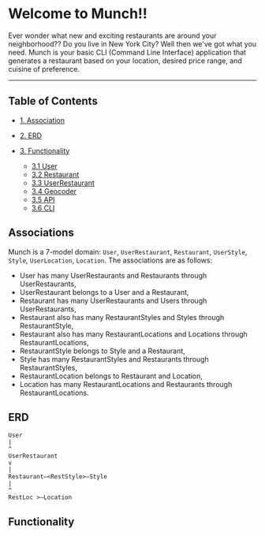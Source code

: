 # Welcome to Munch!!

Ever wonder what new and exciting restaurants are around your neighborhood?? Do you live in New York City? Well then we've got what you need. Munch is your basic CLI (Command Line Interface) application that generates a restaurant based on your location, desired price range, and cuisine of preference. 

---

## Table of Contents 
 - [1. Association](#1-Association)
 - [2. ERD](#2-ERD)
 - [3. Functionality](#3-functionality)

     - [3.1 User](#31-User)
     - [3.2 Restaurant](#32-Restaurant)
     - [3.3 UserRestaurant](#33-UserRestaurant)
     - [3.4 Geocoder](#34-Geocoder)
     - [3.5 API](#35-API)
     - [3.6 CLI](#36-CLI)

## Associations 
Munch is a 7-model domain: `User`, `UserRestaurant`, `Restaurant`, `UserStyle`, `Style`, `UserLocation`, `Location`. 
The associations are as follows:
- User has many UserRestaurants and Restaurants through UserRestaurants,
- UserRestaurant belongs to a User and a Restaurant,
- Restaurant has many UserRestaurants and Users through UserRestaurants,
- Restaurant also has many RestaurantStyles and Styles through RestaurantStyle,
- Restaurant also has many RestaurantLocations and Locations through RestaurantLocations,
- RestaurantStyle belongs to Style and a Restaurant,
- Style has many RestaurantStyles and Restaurants through RestaurantStyles,
- RestaurantLocation belongs to Restaurant and Location,
- Location has many RestaurantLocations and Restaurants through RestaurantLocations.

## ERD

```
User
|
^
UserRestaurant
v
|
Restaurant—<RestStyle>—Style
|
^
RestLoc >—Location
```

## Functionality

